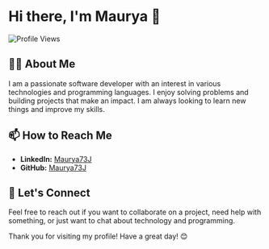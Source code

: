 # Hi there, I'm Maurya 👋

![Profile Views](https://komarev.com/ghpvc/?username=Maurya73J&color=blue)

## 👨‍💻 About Me

I am a passionate software developer with an interest in various technologies and programming languages. I enjoy solving problems and building projects that make an impact. I am always looking to learn new things and improve my skills.


## 📫 How to Reach Me
- **LinkedIn:** [Maurya73J](https://www.linkedin.com/in/maurya73j)
- **GitHub:** [Maurya73J](https://github.com/Maurya73J)

## 💬 Let's Connect

Feel free to reach out if you want to collaborate on a project, need help with something, or just want to chat about technology and programming.

Thank you for visiting my profile! Have a great day! 😊
